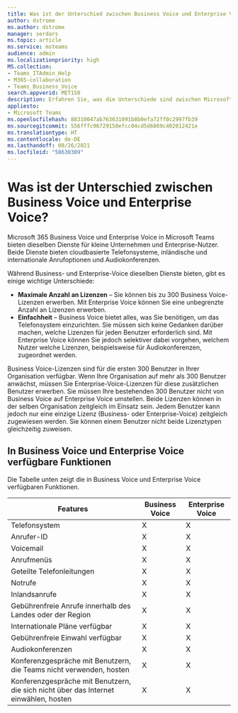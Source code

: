 ```yaml
---
title: Was ist der Unterschied zwischen Business Voice und Enterprise Voice?
author: dstrome
ms.author: dstrome
manager: serdars
ms.topic: article
ms.service: msteams
audience: admin
ms.localizationpriority: high
MS.collection:
- Teams_ITAdmin_Help
- M365-collaboration
- Teams_Business_Voice
search.appverid: MET150
description: Erfahren Sie, was die Unterschiede sind zwischen Microsoft 365 Enterprise Voice und Business Voice.
appliesto:
- Microsoft Teams
ms.openlocfilehash: 88310047ab763631091b8b0efa72ff0c2997fb39
ms.sourcegitcommit: 556fffc96729150efcc04cd5d6069c402012421e
ms.translationtype: HT
ms.contentlocale: de-DE
ms.lasthandoff: 08/26/2021
ms.locfileid: "58630309"
---
```

# <a name="whats-the-difference-between-business-voice-and-enterprise-voice"></a>Was ist der Unterschied zwischen Business Voice und Enterprise Voice?

Microsoft 365 Business Voice und Enterprise Voice in Microsoft Teams bieten dieselben Dienste für kleine Unternehmen und Enterprise-Nutzer. Beide Dienste bieten cloudbasierte Telefonsysteme, inländische und internationale Anrufoptionen und Audiokonferenzen.

Während Business- und Enterprise-Voice dieselben Dienste bieten, gibt es einige wichtige Unterschiede:

- **Maximale Anzahl an Lizenzen** – Sie können bis zu 300 Business Voice-Lizenzen erwerben. Mit Enterprise Voice können Sie eine unbegrenzte Anzahl an Lizenzen erwerben.
- **Einfachheit** – Business Voice bietet alles, was Sie benötigen, um das Telefonsystem einzurichten. Sie müssen sich keine Gedanken darüber machen, welche Lizenzen für jeden Benutzer erforderlich sind. Mit Enterprise Voice können Sie jedoch selektiver dabei vorgehen, welchem Nutzer welche Lizenzen, beispielsweise für Audiokonferenzen, zugeordnet werden.

Business Voice-Lizenzen sind für die ersten 300 Benutzer in Ihrer Organisation verfügbar. Wenn Ihre Organisation auf mehr als 300 Benutzer anwächst, müssen Sie Enterprise-Voice-Lizenzen für diese zusätzlichen Benutzer erwerben. Sie müssen Ihre bestehenden 300 Benutzer nicht von Business Voice auf Enterprise Voice umstellen. Beide Lizenzen können in der selben Organisation zeitgleich im Einsatz sein. Jedem Benutzer kann jedoch nur eine einzige Lizenz (Business- oder Enterprise-Voice) zeitgleich zugewiesen werden. Sie können einem Benutzer nicht beide Lizenztypen gleichzeitig zuweisen.

## <a name="features-available-in-business-voice-and-enterprise-voice"></a>In Business Voice und Enterprise Voice verfügbare Funktionen

Die Tabelle unten zeigt die in Business Voice und Enterprise Voice verfügbaren Funktionen.

| Features                                      | Business Voice | Enterprise Voice |
|-----------------------------------------------|----------------|------------------|
| Telefonsystem                                  | X              | X                |
| Anrufer-ID                                     | X              | X                |
| Voicemail                                    | X              | X                |
| Anrufmenüs                                    | X              | X                |
| Geteilte Telefonleitungen                            | X              | X                |
| Notrufe                             | X              | X                |
| Inlandsanrufe                              | X              | X                |
| Gebührenfreie Anrufe innerhalb des Landes oder der Region           | X              | X                |
| Internationale Pläne verfügbar                 | X              | X                |
| Gebührenfreie Einwahl verfügbar                   | X              | X                |
| Audiokonferenzen                            | X              | X                |
| Konferenzgespräche mit Benutzern, die Teams nicht verwenden, hosten    | X              | X                |
| Konferenzgespräche mit Benutzern, die sich nicht über das Internet einwählen, hosten | X              | X                |
